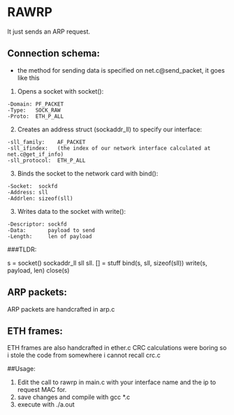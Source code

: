 # RAWRP

It just sends an ARP request.

## Connection schema:
  - the method for sending data is specified on net.c@send_packet, it goes like this
  
  1. Opens a socket with socket():
 
    -Domain: PF_PACKET
    -Type:   SOCK_RAW
    -Proto:  ETH_P_ALL
    
  2. Creates an address struct (sockaddr_ll) to specify our interface:
  
    -sll_family:    AF_PACKET
    -sll_ifindex:   (the index of our network interface calculated at net.c@get_if_info)
    -sll_protocol:  ETH_P_ALL
    
  3. Binds the socket to the network card with bind():
  
    -Socket:  sockfd
    -Address: sll
    -Addrlen: sizeof(sll)
    
  3. Writes data to the socket with write():
  
    -Descriptor: sockfd
    -Data:       payload to send
    -Length:     len of payload
   
###TLDR:

   s = socket()
   sockaddr_ll sll
   sll. [] = stuff
   bind(s, sll, sizeof(sll))
   write(s, payload, len)
   close(s)
   
## ARP packets:

  ARP packets are handcrafted in arp.c
## ETH frames:

  ETH frames are also handcrafted in ether.c
  CRC calculations were boring so i stole the code from somewhere i cannot recall crc.c
  
##Usage:
  1. Edit the call to rawrp in main.c with your interface name and the ip to request MAC for.
  2. save changes and compile with gcc *.c
  3. execute with ./a.out

